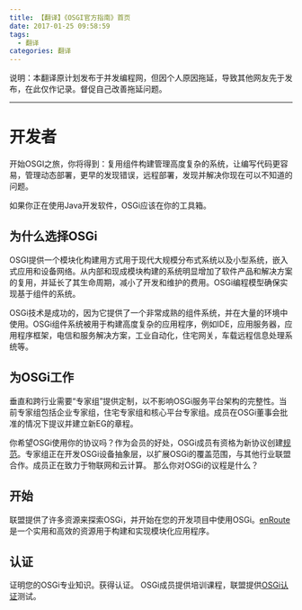 ```yaml
---
title: 【翻译】《OSGI官方指南》首页
date: 2017-01-25 09:58:59
tags:
  - 翻译
categories: 翻译
---
```


说明：本翻译原计划发布于并发编程网，但因个人原因拖延，导致其他网友先于发布，在此仅作记录。督促自己改善拖延问题。

---

# 开发者

开始OSGI之旅，你将得到：复用组件构建管理高度复杂的系统，让编写代码更容易，管理动态部署，更早的发现错误，远程部署，发现并解决你现在可以不知道的问题。

如果你正在使用Java开发软件，OSGi应该在你的工具箱。

## 为什么选择OSGi

OSGI提供一个模块化构建用方式用于现代大规模分布式系统以及小型系统，嵌入式应用和设备网络。从内部和现成模块构建的系统明显增加了软件产品和解决方案的复用，并延长了其生命周期，减小了开发和维护的费用。OSGi编程模型确保实现基于组件的系统。

OSGi技术是成功的，因为它提供了一个非常成熟的组件系统，并在大量的环境中使用。OSGi组件系统被用于构建高度复杂的应用程序，例如IDE，应用服务器，应用程序框架，电信和服务解决方案，工业自动化，住宅网关，车载远程信息处理系统等。

## 为OSGi工作

垂直和跨行业需要“专家组”提供定制，以不影响OSGi服务平台架构的完整性。当前专家组包括企业专家组，住宅专家组和核心平台专家组。成员在OSGi董事会批准的情况下提议并建立新EG的章程。

你希望OSGi使用你的协议吗？作为会员的好处，OSGi成员有资格为新协议创建[规范](https://www.osgi.org/developer/specifications/)。专家组正在开发OSGi设备抽象层，以扩展OSGi的覆盖范围，与其他行业联盟合作。成员正在致力于物联网和云计算。 那么你对OSGi的议程是什么？

## 开始

联盟提供了许多资源来探索OSGi，并开始在您的开发项目中使用OSGi。[enRoute](https://www.osgi.org/enroute/)是一个实用和高效的资源用于构建和实现模块化应用程序。

## 认证
证明您的OSGi专业知识。获得认证。 OSGi成员提供培训课程，联盟提供[OSGi认证](https://www.osgi.org/osgi-certification/developer-certification/)测试。
